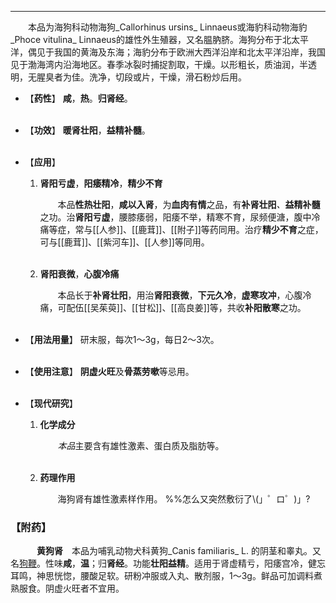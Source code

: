---
&emsp;&emsp;本品为海狗科动物海狗_Callorhinus ursins_ Linnaeus或海豹科动物海豹_Phoce vitulina_ Linnaeus的雄性外生殖器，又名腽肭脐。海狗分布于北太平洋，偶见于我国的黄海及东海；海豹分布于欧洲大西洋沿岸和北太平洋沿岸，我国见于渤海湾内沿海地区。春季冰裂时捕捉割取，干燥。以形粗长，质油润，半透明，无腥臭者为佳。洗净，切段或片，干燥，滑石粉炒后用。

- 【**药性**】
	**咸**，**热**。**归肾经**。<br></br>

- 【**功效**】
	**暖肾壮阳**，**益精补髓**。<br></br>

- 【**应用**】
	1. **肾阳亏虚**，**阳痿精冷**，**精少不育**
		
		&emsp;&emsp;本品**性热壮阳**，**咸以入肾**，为**血肉有情**之品，有**补肾壮阳**<dfn>、</dfn>**益精补髓**之功。治**肾阳亏虚**，腰膝痿弱，阳痿不举，精寒不育，尿频便溏，腹中冷痛等症，常与[[人参]]、[[鹿茸]]、[[附子]]等药同用。治疗**精少不育**之症，可与[[鹿茸]]、[[紫河车]]、[[人参]]等同用。<br></br>
	
	2. **肾阳衰微**，**心腹冷痛**
		
		&emsp;&emsp;本品长于**补肾壮阳**，用治**肾阳衰微**，**下元久冷**，**虚寒攻冲**，心腹冷痛，可配伍[[吴茱萸]]、[[甘松]]、[[高良姜]]等，共收**补阳散寒**之功。<br></br>

- 【**用法用量**】
	研末服，每次1～3g，每日2～3次。<br></br>

- 【**使用注意**】
	**阴虚火旺**及**骨蒸劳嗽**等忌用。<br></br>

- 【**现代研究**】
	1. **化学成分**
		
		&emsp;&emsp;<dfn>本品</dfn>主要含有雄性激素、蛋白质及脂肪等。<br></br>
	
	2. **药理作用**
		
		&emsp;&emsp;海狗肾有雄性激素样作用。
		%%怎么又突然敷衍了\\(」゜ロ゜)」?

### 【附药】

&emsp;&emsp;&emsp;**黄狗肾**&emsp;本品为哺乳动物犬科黄狗_Canis familiaris_ L. 的阴茎和睾丸。又名<ins>狗鞭</ins>。性味**咸**，**温**；归**肾经**。功能**壮阳益精**。适用于肾虚精亏，阳痿宫冷，健忘耳鸣，神思恍惚，腰酸足软。研粉冲服或入丸、散剂服，1～3g。鲜品可加调料煮熟服食。阴虚火旺者不宜用。